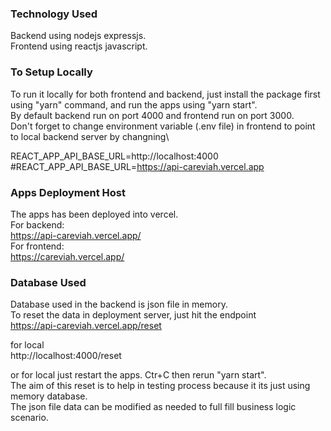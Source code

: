 ### Technology Used

Backend using nodejs expressjs.\
Frontend using reactjs javascript.

### To Setup Locally

To run it locally for both frontend and backend, just install the package first using "yarn" command, and run the apps using "yarn start".\
By default backend run on port 4000 and frontend run on port 3000.\
Don't forget to change environment variable (.env file) in frontend to point to local backend server by changning\

REACT_APP_API_BASE_URL=http://localhost:4000  
#REACT_APP_API_BASE_URL=https://api-careviah.vercel.app

### Apps Deployment Host

The apps has been deployed into vercel.\
For backend:\
https://api-careviah.vercel.app/  
For frontend:\
https://careviah.vercel.app/

### Database Used

Database used in the backend is json file in memory.\
To reset the data in deployment server, just hit the endpoint\
https://api-careviah.vercel.app/reset

for local\
http://localhost:4000/reset

or for local just restart the apps. Ctr+C then rerun "yarn start".\
The aim of this reset is to help in testing process because it its just using memory database.\
The json file data can be modified as needed to full fill business logic scenario.
